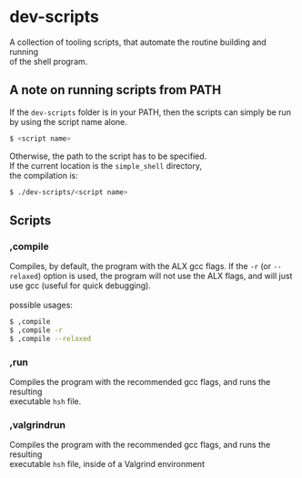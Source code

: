 # dev-scripts

A collection of tooling scripts, that automate the routine building and running
\
of the shell program.

## A note on running scripts from PATH

If the `dev-scripts` folder is in your PATH, then the scripts can simply be run
\
by using the script name alone.

```sh
$ <script name>
```

Otherwise, the path to the script has to be specified.
\
If the current location is the `simple_shell` directory,
\
the compilation is:

```sh
$ ./dev-scripts/<script name>
```

## Scripts

### ,compile

Compiles, by default, the program with the ALX gcc flags.
If the `-r` (or `--relaxed`) option is used, the program will not use the ALX
flags, and will just use gcc (useful for quick debugging).
\
\
possible usages:
```sh
$ ,compile
$ ,compile -r
$ ,compile --relaxed
```

### ,run

Compiles the program with the recommended gcc flags, and runs the resulting
\
executable `hsh` file.

### ,valgrindrun

Compiles the program with the recommended gcc flags, and runs the resulting
\
executable `hsh` file, inside of a Valgrind environment
